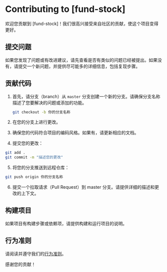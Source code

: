 # Contributing to [fund-stock]

欢迎您贡献到 [fund-stock]！我们很高兴接受来自社区的贡献，使这个项目变得更好。

## 提交问题

如果您发现了问题或有改进建议，请先查看是否有类似的问题已经被提出。如果没有，请提交一个新问题，并提供尽可能多的详细信息，包括复现步骤。

## 贡献代码

1. 首先，请分支（branch）从 `master` 分支创建一个新的分支。请确保分支名称描述了您要解决的问题或添加的功能。

   ```sh
   git checkout -b 你的分支名称
   ```
2. 在您的分支上进行更改。

3. 确保您的代码符合项目的编码风格。如果有，请更新相应的文档。

4. 提交您的更改：
```sh
git add .
git commit -m "描述您的更改"
```

5. 将您的分支推送到远程仓库：
```sh
git push origin 你的分支名称
```

6. 提交一个拉取请求（Pull Request）到 master 分支。请提供详细的描述和更改的上下文。

## 构建项目

如果项目有构建步骤或依赖项，请提供构建和运行项目的说明。

## 行为准则

请阅读并遵守我们的[行为准则](https://github.com/fund-stock/fund-stock/CODE_OF_CONDUCT.md)。

感谢您的贡献！
